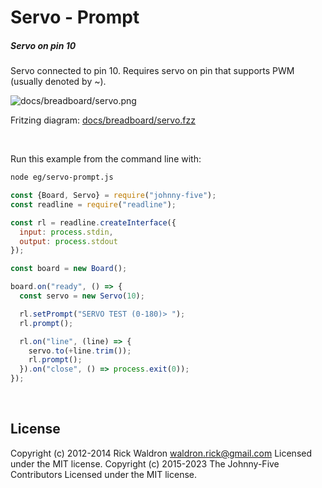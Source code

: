 <!--remove-start-->

# Servo - Prompt

<!--remove-end-->






##### Servo on pin 10


Servo connected to pin 10. Requires servo on pin that supports PWM (usually denoted by ~).


![docs/breadboard/servo.png](breadboard/servo.png)<br>

Fritzing diagram: [docs/breadboard/servo.fzz](breadboard/servo.fzz)

&nbsp;




Run this example from the command line with:
```bash
node eg/servo-prompt.js
```


```javascript
const {Board, Servo} = require("johnny-five");
const readline = require("readline");

const rl = readline.createInterface({
  input: process.stdin,
  output: process.stdout
});

const board = new Board();

board.on("ready", () => {
  const servo = new Servo(10);

  rl.setPrompt("SERVO TEST (0-180)> ");
  rl.prompt();

  rl.on("line", (line) => {
    servo.to(+line.trim());
    rl.prompt();
  }).on("close", () => process.exit(0));
});

```








&nbsp;

<!--remove-start-->

## License
Copyright (c) 2012-2014 Rick Waldron <waldron.rick@gmail.com>
Licensed under the MIT license.
Copyright (c) 2015-2023 The Johnny-Five Contributors
Licensed under the MIT license.

<!--remove-end-->
